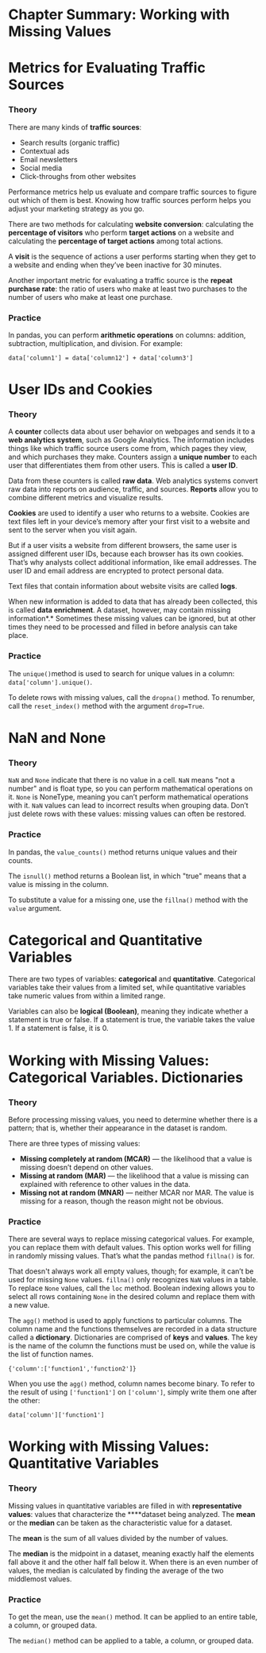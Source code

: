 # Chapter Summary: Working with Missing Values

# Metrics for Evaluating Traffic Sources

### Theory

There are many kinds of **traffic sources**:

- Search results (organic traffic)
- Contextual ads
- Email newsletters
- Social media
- Click-throughs from other websites

Performance metrics help us evaluate and compare traffic sources to figure out which of them is best. Knowing how traffic sources perform helps you adjust your marketing strategy as you go.

There are two methods for calculating **website conversion**: calculating the **percentage of visitors** who perform **target actions** on a website and calculating the **percentage of target actions** among total actions.

A **visit** is the sequence of actions a user performs starting when they get to a website and ending when they’ve been inactive for 30 minutes.

Another important metric for evaluating a traffic source is the **repeat purchase rate**: the ratio of users who make at least two purchases to the number of users who make at least one purchase.

### Practice

In pandas, you can perform **arithmetic operations** on columns: addition, subtraction, multiplication, and division. For example:

```
data['column1'] = data['column12'] + data['column3']
```

# User IDs and Cookies

### Theory

A **counter** collects data about user behavior on webpages and sends it to a **web analytics system**, such as Google Analytics. The information includes things like which traffic source users come from, which pages they view, and which purchases they make. Counters assign a **unique number** to each user that differentiates them from other users. This is called a **user ID**.

Data from these counters is called **raw data**. Web analytics systems convert raw data into reports on audience, traffic, and sources. **Reports** allow you to combine different metrics and visualize results.

**Cookies** are used to identify a user who returns to a website. Cookies are text files left in your device’s memory after your first visit to a website and sent to the server when you visit again.

But if a user visits a website from different browsers, the same user is assigned different user IDs, because each browser has its own cookies. That’s why analysts collect additional information, like email addresses. The user ID and email address are encrypted to protect personal data.

Text files that contain information about website visits are called **logs**.

When new information is added to data that has already been collected, this is called **data enrichment**. A dataset, however, may contain missing information*.* Sometimes these missing values can be ignored, but at other times they need to be processed and filled in before analysis can take place.

### Practice

The `unique()`method is used to search for unique values in a column: `data['column'].unique()`.

To delete rows with missing values, call the `dropna()` method. To renumber, call the `reset_index()` method with the argument `drop=True`.

# NaN and None

### Theory

`NaN` and `None` indicate that there is no value in a cell. `NaN` means "not a number" and is float type, so you can perform mathematical operations on it. `None` is NoneType, meaning you can’t perform mathematical operations with it. `NaN` values can lead to incorrect results when grouping data. Don’t just delete rows with these values: missing values can often be restored.

### Practice

In pandas, the `value_counts()` method returns unique values and their counts.

The `isnull()` method returns a Boolean list, in which "true" means that a value is missing in the column.

To substitute a value for a missing one, use the `fillna()` method with the `value` argument.

# Categorical and Quantitative Variables

There are two types of variables: **categorical** and **quantitative**. Categorical variables take their values from a limited set, while quantitative variables take numeric values from within a limited range.

Variables can also be **logical (Boolean)**, meaning they indicate whether a statement is true or false. If a statement is true, the variable takes the value 1. If a statement is false, it is 0.

# Working with Missing Values: Categorical Variables. Dictionaries

### Theory

Before processing missing values, you need to determine whether there is a pattern; that is, whether their appearance in the dataset is random.

There are three types of missing values:

- **Missing completely at random (MCAR)** — the likelihood that a value is missing doesn’t depend on other values.
- **Missing at random (MAR)** — the likelihood that a value is missing can explained with reference to other values in the data.
- **Missing not at random (MNAR)** — neither MCAR nor MAR. The value is missing for a reason, though the reason might not be obvious.

### Practice

There are several ways to replace missing categorical values. For example, you can replace them with default values. This option works well for filling in randomly missing values. That’s what the pandas method `fillna()` is for.

That doesn't always work all empty values, though; for example, it can’t be used for missing `None` values. `fillna()` only recognizes `NaN` values in a table. To replace `None` values, call the `loc` method. Boolean indexing allows you to select all rows containing `None` in the desired column and replace them with a new value.

The `agg()` method is used to apply functions to particular columns. The column name and the functions themselves are recorded in a data structure called a **dictionary**. Dictionaries are comprised of **keys** and **values**. The key is the name of the column the functions must be used on, while the value is the list of function names.

```
{'column':['function1','function2']}
```

When you use the `agg()` method, column names become binary. To refer to the result of using `['function1']` on `['column']`, simply write them one after the other:

```
data['column']['function1']
```

# Working with Missing Values: Quantitative Variables

### Theory

Missing values in quantitative variables are filled in with **representative values**: values that characterize the ****dataset being analyzed. The **mean** or the **median** can be taken as the characteristic value for a dataset.

The **mean** is the sum of all values divided by the number of values.

The **median** is the midpoint in a dataset, meaning exactly half the elements fall above it and the other half fall below it. When there is an even number of values, the median is calculated by finding the average of the two middlemost values.

### Practice

To get the mean, use the `mean()` method. It can be applied to an entire table, a column, or grouped data.

The `median()` method can be applied to a table, a column, or grouped data.